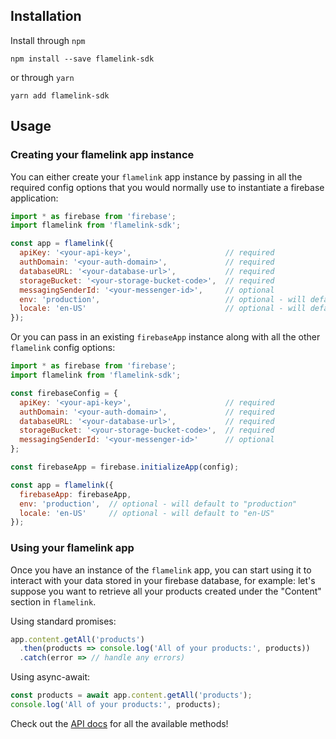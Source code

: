 ## Installation

Install through `npm`

```shell
npm install --save flamelink-sdk
```

or through `yarn`

```shell
yarn add flamelink-sdk
```

## Usage

### Creating your flamelink app instance

You can either create your `flamelink` app instance by passing in all the required config options that you would normally use to instantiate a firebase application:

```javascript
import * as firebase from 'firebase';
import flamelink from 'flamelink-sdk';

const app = flamelink({
  apiKey: '<your-api-key>',                     // required
  authDomain: '<your-auth-domain>',             // required
  databaseURL: '<your-database-url>',           // required
  storageBucket: '<your-storage-bucket-code>',  // required
  messagingSenderId: '<your-messenger-id>',     // optional
  env: 'production',                            // optional - will default to "production"
  locale: 'en-US'                               // optional - will default to "en-US"
});
```

Or you can pass in an existing `firebaseApp` instance along with all the other `flamelink` config options:

```javascript
import * as firebase from 'firebase';
import flamelink from 'flamelink-sdk';

const firebaseConfig = {
  apiKey: '<your-api-key>',                     // required
  authDomain: '<your-auth-domain>',             // required
  databaseURL: '<your-database-url>',           // required
  storageBucket: '<your-storage-bucket-code>',  // required
  messagingSenderId: '<your-messenger-id>'      // optional
};

const firebaseApp = firebase.initializeApp(config);

const app = flamelink({
  firebaseApp: firebaseApp,
  env: 'production',  // optional - will default to "production"
  locale: 'en-US'     // optional - will default to "en-US"
});
```

### Using your flamelink app

<!-- TODO: Make the `flamelink` references links to the CMS once it is live -->
Once you have an instance of the `flamelink` app, you can start using it to interact with your data stored in your firebase database, for example: let's suppose you want to retrieve all your products created under the "Content" section in `flamelink`.

Using standard promises:

```javascript
app.content.getAll('products')
  .then(products => console.log('All of your products:', products))
  .catch(error => // handle any errors)
```

Using async-await:

```javascript
const products = await app.content.getAll('products');
console.log('All of your products:', products);
```

Check out the [API docs](/api-overview) for all the available methods!